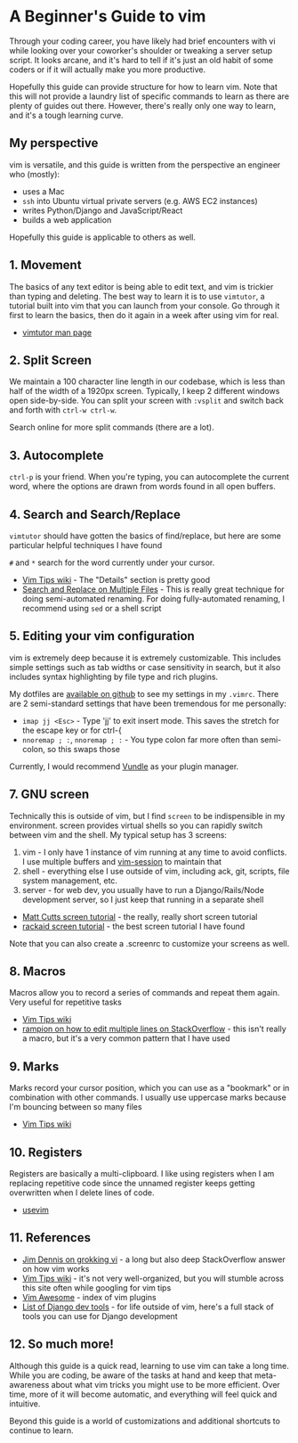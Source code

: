 # A Beginner's Guide to vim

Through your coding career, you have likely had brief encounters with vi while looking over your coworker's shoulder or tweaking a server setup script. It looks arcane, and it's hard to tell if it's just an old habit of some coders or if it will actually make you more productive.

Hopefully this guide can provide structure for how to learn vim. Note that this will not provide a laundry list of specific commands to learn as there are plenty of guides out there. However, there's really only one way to learn, and it's a tough learning curve.

## My perspective

vim is versatile, and this guide is written from the perspective an engineer who (mostly):

* uses a Mac
* `ssh` into Ubuntu virtual private servers (e.g. AWS EC2 instances)
* writes Python/Django and JavaScript/React
* builds a web application

Hopefully this guide is applicable to others as well.

## 1. Movement

The basics of any text editor is being able to edit text, and vim is trickier than typing and deleting. The best way to learn it is to use `vimtutor`, a tutorial built into vim that you can launch from your console. Go through it first to learn the basics, then do it again in a week after using vim for real.

* [vimtutor man page](http://linuxcommand.org/man_pages/vimtutor1.html)

## 2. Split Screen

We maintain a 100 character line length in our codebase, which is less than half of the width of a 1920px screen. Typically, I keep 2 different windows open side-by-side. You can split your screen with `:vsplit` and switch back and forth with `ctrl-w ctrl-w`.

Search online for more split commands (there are a lot).

## 3. Autocomplete

`ctrl-p` is your friend. When you're typing, you can autocomplete the current word, where the options are drawn from words found in all open buffers.

## 4. Search and Search/Replace

`vimtutor` should have gotten the basics of find/replace, but here are some particular helpful techniques I have found

`#` and `*` search for the word currently under your cursor.

* [Vim Tips wiki](http://vim.wikia.com/wiki/Search_and_replace) - The "Details" section is pretty good
* [Search and Replace on Multiple Files](http://usevim.com/2012/04/06/search-and-replace-files/) - This is really great technique for doing semi-automated renaming. For doing fully-automated renaming, I recommend using `sed` or a shell script

## 5. Editing your vim configuration

vim is extremely deep because it is extremely customizable. This includes simple settings such as tab widths or case sensitivity in search, but it also includes syntax highlighting by file type and rich plugins.

My dotfiles are [available on github](https://github.com/StoicLoofah/dotfiles) to see my settings in my `.vimrc`. There are 2 semi-standard settings that have been tremendous for me personally:

* `imap jj <Esc>` - Type 'jj' to exit insert mode. This saves the stretch for the escape key or for ctrl-{
* `nnoremap ; :`, `nnoremap ; :` - You type colon far more often than semi-colon, so this swaps those

Currently, I would recommend [Vundle](https://github.com/VundleVim/Vundle.vim) as your plugin manager.

## 7. GNU screen

Technically this is outside of vim, but I find `screen` to be indispensible in my environment. screen provides virtual shells so you can rapidly switch between vim and the shell. My typical setup has 3 screens:

1. vim - I only have 1 instance of vim running at any time to avoid conflicts. I use multiple buffers and [vim-session](https://github.com/xolox/vim-session) to maintain that
2. shell - everything else I use outside of vim, including ack, git, scripts, file system management, etc.
3. server - for web dev, you usually have to run a Django/Rails/Node development server, so I just keep that running in a separate shell

* [Matt Cutts screen tutorial](https://www.mattcutts.com/blog/a-quick-tutorial-on-screen/) - the really, really short screen tutorial
* [rackaid screen tutorial](https://www.rackaid.com/blog/linux-screen-tutorial-and-how-to/) - the best screen tutorial I have found

Note that you can also create a .screenrc to customize your screens as well.

## 8. Macros

Macros allow you to record a series of commands and repeat them again. Very useful for repetitive tasks

* [Vim Tips wiki](http://vim.wikia.com/wiki/Macros)
* [rampion on how to edit multiple lines on StackOverflow](http://stackoverflow.com/a/356059) - this isn't really a macro, but it's a very common pattern that I have used

## 9. Marks

Marks record your cursor position, which you can use as a "bookmark" or in combination with other commands. I usually use uppercase marks because I'm bouncing between so many files

* [Vim Tips wiki](http://vim.wikia.com/wiki/Using_marks)

## 10. Registers

Registers are basically a multi-clipboard. I like using registers when I am replacing repetitive code since the unnamed register keeps getting overwritten when I delete lines of code.

* [usevim](http://usevim.com/2012/04/13/registers/)

## 11. References

* [Jim Dennis on grokking vi](http://stackoverflow.com/a/1220118) - a long but also deep StackOverflow answer on how vim works
* [Vim Tips wiki](http://vim.wikia.com/wiki/Vim_Tips_Wiki) - it's not very well-organized, but you will stumble across this site often while googling for vim tips
* [Vim Awesome](http://vimawesome.com/) - index of vim plugins
* [List of Django dev tools](http://blog.zanbato.com/2014/10/07/useful-tools-for-django-development/) - for life outside of vim, here's a full stack of tools you can use for Django development

## 12. So much more!

Although this guide is a quick read, learning to use vim can take a long time. While you are coding, be aware of the tasks at hand and keep that meta-awareness about what vim tricks you might use to be more efficient. Over time, more of it will become automatic, and everything will feel quick and intuitive.

Beyond this guide is a world of customizations and additional shortcuts to continue to learn.
